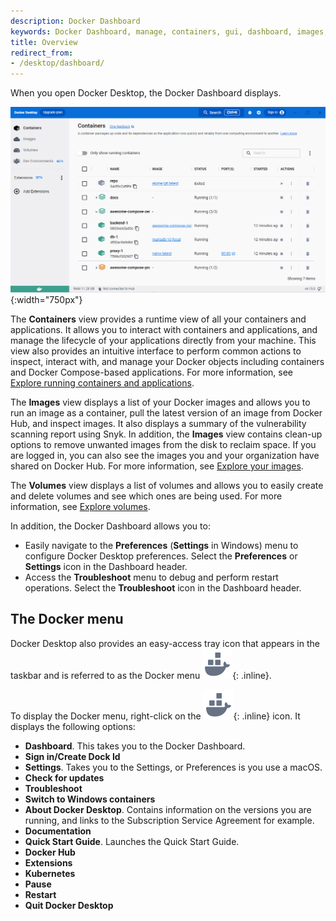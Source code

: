 ```yaml
---
description: Docker Dashboard
keywords: Docker Dashboard, manage, containers, gui, dashboard, images, user manual, whale menu
title: Overview
redirect_from:
- /desktop/dashboard/
---
```


When you open Docker Desktop, the Docker Dashboard displays.

![Docker Dashboard on Containers view](../images/dashboard.PNG){:width="750px"}

The **Containers** view provides a runtime view of all your containers and applications. It allows you to interact with containers and applications, and manage the lifecycle of your applications directly from your machine. This view also provides an intuitive interface to perform common actions to inspect, interact with, and manage your Docker objects including containers and Docker Compose-based applications. For more information, see [Explore running containers and applications](container.md).

The **Images** view displays a list of your Docker images and allows you to run an image as a container, pull the latest version of an image from Docker Hub, and inspect images. It also displays a summary of the vulnerability scanning report using Snyk. In addition, the **Images** view contains clean-up options to remove unwanted images from the disk to reclaim space. If you are logged in, you can also see the images you and your organization have shared on Docker Hub. For more information, see [Explore your images](images.md).

The **Volumes** view displays a list of volumes and allows you to easily create and delete volumes and see which ones are being used. For more information, see [Explore volumes](volumes.md).

In addition, the Docker Dashboard allows you to:

- Easily navigate to the **Preferences** (**Settings** in Windows) menu to configure Docker Desktop preferences. Select the **Preferences** or **Settings** icon in the Dashboard header.
- Access the **Troubleshoot** menu to debug and perform restart operations. Select the **Troubleshoot** icon in the Dashboard header.

## The Docker menu

Docker Desktop also provides an easy-access tray icon that appears in the taskbar and is referred to as the Docker menu ![whale menu](../../assets/images/whale-x.svg){: .inline}.

To display the Docker menu, right-click on the ![whale menu](../../assets/images/whale-x.svg){: .inline} icon. It displays the following options:

- **Dashboard**. This takes you to the Docker Dashboard.
- **Sign in/Create Dock Id**
- **Settings**. Takes you to the Settings, or Preferences is you use a macOS.
- **Check for updates**
- **Troubleshoot** 
- **Switch to Windows containers**
- **About Docker Desktop**. Contains information on the versions you are running, and links to the Subscription Service Agreement for example. 
- **Documentation**
- **Quick Start Guide**. Launches the Quick Start Guide.
- **Docker Hub**
- **Extensions**
- **Kubernetes**
- **Pause**
- **Restart**
- **Quit Docker Desktop**

